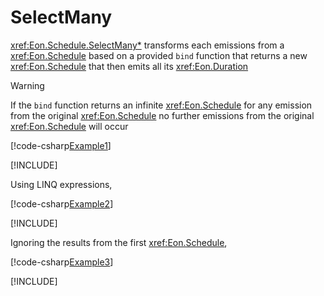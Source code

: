 ﻿# SelectMany

<xref:Eon.Schedule.SelectMany*> transforms each emissions from a
<xref:Eon.Schedule> based on a provided `bind` function that returns a new
<xref:Eon.Schedule> that then emits all its <xref:Eon.Duration>

> [!WARNING]
> If the `bind` function returns an infinite <xref:Eon.Schedule> for any
> emission  from the original <xref:Eon.Schedule> no further emissions from
> the original <xref:Eon.Schedule> will occur

[!code-csharp[Example1](../../../Eon.Tests/Examples/SelectManyTests.cs#Example1)]

[!INCLUDE[](../../../Eon.Tests/Examples/__examples__/SelectManyTests.Case1.md)]

Using LINQ expressions,

[!code-csharp[Example2](../../../Eon.Tests/Examples/SelectManyTests.cs#Example2)]

[!INCLUDE[](../../../Eon.Tests/Examples/__examples__/SelectManyTests.Case2.md)]

Ignoring the results from the first <xref:Eon.Schedule>,

[!code-csharp[Example3](../../../Eon.Tests/Examples/SelectManyTests.cs#Example3)]

[!INCLUDE[](../../../Eon.Tests/Examples/__examples__/SelectManyTests.Case3.md)]
